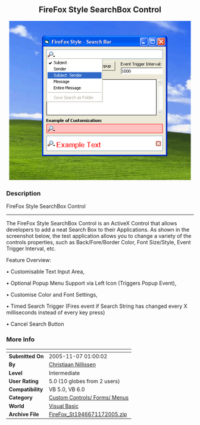 ﻿<div align="center">

## FireFox Style SearchBox Control

<img src="PIC20051171005602.gif">
</div>

### Description

FireFox Style SearchBox Control

----

The FireFox Style SearchBox Control is an ActiveX Control that allows developers to add a neat Search Box to their Applications. As shown in the screenshot below, the test application allows you to change a variety of the controls properties, such as Back/Fore/Border Color, Font Size/Style, Event Trigger Interval, etc.

Feature Overview:

&#8226;	Customisable Text Input Area,

&#8226;	Optional Popup Menu Support via Left Icon (Triggers Popup Event),

&#8226;	Customise Color and Font Settings,

&#8226;	Timed Search Trigger (Fires event if Search String has changed every X milliseconds instead of every key press)

&#8226;	Cancel Search Button
 
### More Info
 


<span>             |<span>
---                |---
**Submitted On**   |2005-11-07 01:00:02
**By**             |[Christiaan Nillissen](https://github.com/Planet-Source-Code/PSCIndex/blob/master/ByAuthor/christiaan-nillissen.md)
**Level**          |Intermediate
**User Rating**    |5.0 (10 globes from 2 users)
**Compatibility**  |VB 5\.0, VB 6\.0
**Category**       |[Custom Controls/ Forms/  Menus](https://github.com/Planet-Source-Code/PSCIndex/blob/master/ByCategory/custom-controls-forms-menus__1-4.md)
**World**          |[Visual Basic](https://github.com/Planet-Source-Code/PSCIndex/blob/master/ByWorld/visual-basic.md)
**Archive File**   |[FireFox\_St1946671172005\.zip](https://github.com/Planet-Source-Code/christiaan-nillissen-firefox-style-searchbox-control__1-63185/archive/master.zip)








